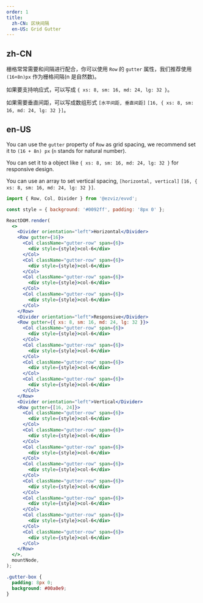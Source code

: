 ```yaml
---
order: 1
title:
  zh-CN: 区块间隔
  en-US: Grid Gutter
---
```


## zh-CN

栅格常常需要和间隔进行配合，你可以使用 `Row` 的 `gutter` 属性，我们推荐使用 `(16+8n)px` 作为栅格间隔(n 是自然数)。

如果要支持响应式，可以写成 `{ xs: 8, sm: 16, md: 24, lg: 32 }`。

如果需要垂直间距，可以写成数组形式 `[水平间距, 垂直间距]` `[16, { xs: 8, sm: 16, md: 24, lg: 32 }]`。


## en-US

You can use the `gutter` property of `Row` as grid spacing, we recommend set it to `(16 + 8n) px` (`n` stands for natural number).

You can set it to a object like `{ xs: 8, sm: 16, md: 24, lg: 32 }` for responsive design.

You can use an array to set vertical spacing, `[horizontal, vertical]` `[16, { xs: 8, sm: 16, md: 24, lg: 32 }]`.


```jsx
import { Row, Col, Divider } from '@ezviz/evvd';

const style = { background: '#0092ff', padding: '8px 0' };

ReactDOM.render(
  <>
    <Divider orientation="left">Horizontal</Divider>
    <Row gutter={16}>
      <Col className="gutter-row" span={6}>
        <div style={style}>col-6</div>
      </Col>
      <Col className="gutter-row" span={6}>
        <div style={style}>col-6</div>
      </Col>
      <Col className="gutter-row" span={6}>
        <div style={style}>col-6</div>
      </Col>
      <Col className="gutter-row" span={6}>
        <div style={style}>col-6</div>
      </Col>
    </Row>
    <Divider orientation="left">Responsive</Divider>
    <Row gutter={{ xs: 8, sm: 16, md: 24, lg: 32 }}>
      <Col className="gutter-row" span={6}>
        <div style={style}>col-6</div>
      </Col>
      <Col className="gutter-row" span={6}>
        <div style={style}>col-6</div>
      </Col>
      <Col className="gutter-row" span={6}>
        <div style={style}>col-6</div>
      </Col>
      <Col className="gutter-row" span={6}>
        <div style={style}>col-6</div>
      </Col>
    </Row>
    <Divider orientation="left">Vertical</Divider>
    <Row gutter={[16, 24]}>
      <Col className="gutter-row" span={6}>
        <div style={style}>col-6</div>
      </Col>
      <Col className="gutter-row" span={6}>
        <div style={style}>col-6</div>
      </Col>
      <Col className="gutter-row" span={6}>
        <div style={style}>col-6</div>
      </Col>
      <Col className="gutter-row" span={6}>
        <div style={style}>col-6</div>
      </Col>
      <Col className="gutter-row" span={6}>
        <div style={style}>col-6</div>
      </Col>
      <Col className="gutter-row" span={6}>
        <div style={style}>col-6</div>
      </Col>
      <Col className="gutter-row" span={6}>
        <div style={style}>col-6</div>
      </Col>
      <Col className="gutter-row" span={6}>
        <div style={style}>col-6</div>
      </Col>
    </Row>
  </>,
  mountNode,
);
```

```css
.gutter-box {
  padding: 8px 0;
  background: #00a0e9;
}
```

<style>
[data-theme="dark"] .gutter-box {
  background: #028ac8;
}
</style>
